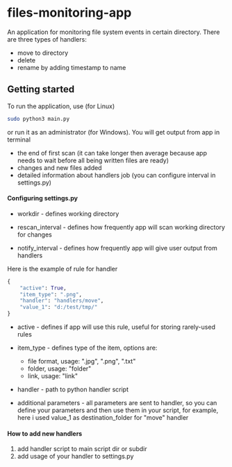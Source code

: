 # files-monitoring-app
An application for monitoring file system events in certain directory. There are three types of handlers:
- move to directory
- delete
- rename by adding timestamp to name
## Getting started
To run the application, use (for Linux)
```bash
sudo python3 main.py
```
or run it as an administrator (for Windows). You will get output from app in terminal
- the end of first scan (it can take longer then average because app needs to wait before all being written files are ready)
- changes and new files added
- detailed information about handlers job (you can configure interval in settings.py)
#### Configuring settings.py

- workdir - defines working directory 
- rescan_interval - defines how frequently app will scan working directory for changes

- notify_interval - defines how frequently app will give user output from handlers

Here is the example of rule for handler

```python
{
    "active": True,
    "item_type": ".png",
    "handler": "handlers/move",
    "value_1": "d:/test/tmp/"
}
```
- active - defines if app will use this rule, useful for storing rarely-used rules

- item_type - defines type of the item, options are:
    - file format, usage: ".jpg", ".png", ".txt"
    - folder, usage: "folder"
    - link, usage: "link"

- handler - path to python handler script

- additional parameters - all parameters are sent to handler, so you can define your parameters and then use them in your script, for example, here i used value_1 as destination_folder for "move" handler

#### How to add new handlers
1. add handler script to main script dir or subdir
2. add usage of your handler to settings.py
